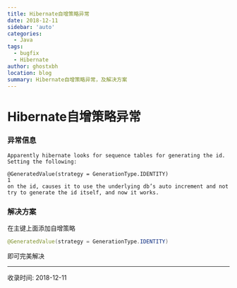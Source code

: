 ```yaml
---
title: Hibernate自增策略异常
date: 2018-12-11
sidebar: 'auto'
categories:
  - Java
tags:
  - bugfix
  - Hibernate
author: ghostxbh
location: blog
summary: Hibernate自增策略异常，及解决方案
---
```

# Hibernate自增策略异常

### 异常信息
```
Apparently hibernate looks for sequence tables for generating the id. Setting the following:

@GeneratedValue(strategy = GenerationType.IDENTITY)
1
on the id, causes it to use the underlying db’s auto increment and not try to generate the id itself, and now it works.

```

### 解决方案

在主键上面添加自增策略

```java
@GeneratedValue(strategy = GenerationType.IDENTITY)
```

即可完美解决

---
收录时间: 2018-12-11

<Vssue :title="$title" />
